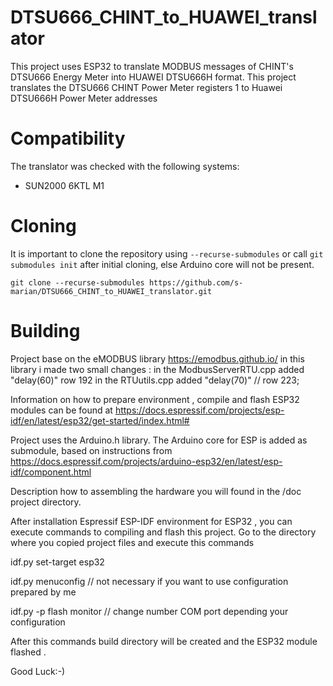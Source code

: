 # DTSU666_CHINT_to_HUAWEI_translator
This project uses ESP32 to translate MODBUS messages of CHINT's DTSU666 Energy Meter into HUAWEI DTSU666H format.
This project translates the DTSU666 CHINT Power Meter registers 1 to Huawei DTSU666H Power Meter addresses

# Compatibility
The translator was checked with the following systems:
* SUN2000 6KTL M1

# Cloning
It is important to clone the repository using ``--recurse-submodules`` or call ``git submodules init`` after initial cloning, else Arduino core will not be present.

``git clone --recurse-submodules https://github.com/s-marian/DTSU666_CHINT_to_HUAWEI_translator.git``

# Building
Project base on the eMODBUS library  https://emodbus.github.io/ in this library i made two small changes :
in the ModbusServerRTU.cpp added "delay(60)"  	row 192
in the RTUutils.cpp	added "delay(70)"    // row 223;  

Information on how to prepare environment , compile and flash ESP32 modules can be found at
https://docs.espressif.com/projects/esp-idf/en/latest/esp32/get-started/index.html#

Project uses the Arduino.h library. The Arduino core for ESP is added as submodule, based on instructions from 
https://docs.espressif.com/projects/arduino-esp32/en/latest/esp-idf/component.html

Description how to assembling the hardware you will found in the /doc project directory. 

After installation Espressif ESP-IDF environment for ESP32 , you can execute commands to compiling and flash this project.
Go to the directory where you copied project files and execute this commands  

idf.py set-target esp32

idf.py menuconfig     // not necessary if you want to use configuration prepared by me

idf.py -p <com8> flash monitor     // change number COM port depending your configuration

After this commands build directory will be created  and the ESP32 module flashed .


Good Luck:-)
